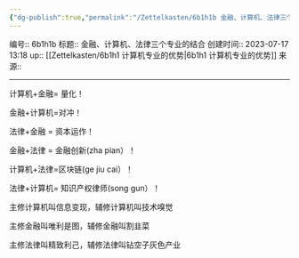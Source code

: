```yaml
---
{"dg-publish":true,"permalink":"/Zettelkasten/6b1h1b 金融、计算机、法律三个专业的结合/","dgPassFrontmatter":true}
---
```


编号:: 6b1h1b
标题:: 金融、计算机、法律三个专业的结合
创建时间:: 2023-07-17 13:18
up:: [[Zettelkasten/6b1h1 计算机专业的优势\|6b1h1 计算机专业的优势]]
来源:: 

---
计算机+金融= 量化！

金融+计算机=对冲！

法律+金融 = 资本运作！

金融+法律 = 金融创新(zha pian）！

计算机+法律=区块链(ge jiu cai）！

法律+计算机= 知识产权律师(song gun）！

主修计算机叫信息变现，辅修计算机叫技术嗅觉

主修金融叫唯利是图，辅修金融叫割韭菜

主修法律叫精致利己，辅修法律叫钻空子灰色产业